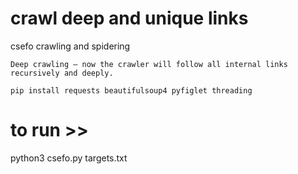 # crawl deep and unique links

csefo crawling and spidering

    Deep crawling – now the crawler will follow all internal links recursively and deeply.

    pip install requests beautifulsoup4 pyfiglet threading


# to run >>
python3 csefo.py targets.txt
